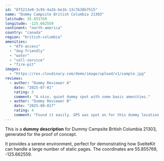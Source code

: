 ```yaml
---
id: "8f5213e0-3c95-4a2b-be1b-13c7b38b7515"
name: "Dummy Campsite British Columbia 21303"
latitude: 55.855769
longitude: -125.662559
continent: "north-america"
country: "canada"
region: "british-columbia"
amenities:
  - "ATV-access"
  - "dog-friendly"
  - "water"
  - "cell-service"
  - "fire-pit"
images:
  - "https://res.cloudinary.com/demo/image/upload/v1/sample.jpg"
reviews:
  - author: "Dummy Reviewer A"
    date: "2025-07-01"
    rating: 5
    comment: "A nice, quiet dummy spot with some basic amenities."
  - author: "Dummy Reviewer B"
    date: "2025-08-017"
    rating: 4
    comment: "Found it easily. GPS was spot on for this dummy location."
---
```


This is a **dummy description** for Dummy Campsite British Columbia 21303, generated for the proof of concept.

It provides a serene environment, perfect for demonstrating how SvelteKit can handle a large number of static pages. The coordinates are 55.855769, -125.662559.
